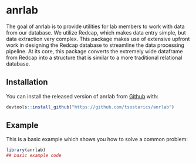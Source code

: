 
# anrlab

<!-- badges: start -->
<!-- badges: end -->

The goal of anrlab is to provide utilities for lab members to work with data 
from our database. We utilize Redcap, which makes data entry simple, but data 
extraction very complex. This package makes use of extensive upfront work in
designing the Redcap database to streamline the data processing pipeline. At its
core, this package converts the extremely wide dataframe from Redcap into a
structure that is similar to a more traditional relational database.

## Installation

You can install the released version of anrlab from [Github](https://github.com/tsostarics/anrlab) with:

``` r
devtools::install_github("https://github.com/tsostarics/anrlab")
```

## Example

This is a basic example which shows you how to solve a common problem:

``` r
library(anrlab)
## basic example code
```

